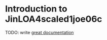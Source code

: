 # Introduction to JinLOA4scaled1joe06c

TODO: write [great documentation](http://jacobian.org/writing/what-to-write/)
